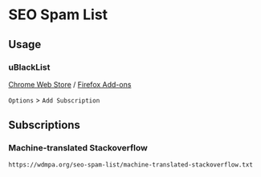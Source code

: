 # SEO Spam List

## Usage

### uBlackList

[Chrome Web Store](https://chrome.google.com/webstore/detail/ublacklist/pncfbmialoiaghdehhbnbhkkgmjanfhe) / [Firefox Add-ons](https://addons.mozilla.org/en-US/firefox/addon/ublacklist/)

`Options` > `Add Subscription`

## Subscriptions
### Machine-translated Stackoverflow

```
https://wdmpa.org/seo-spam-list/machine-translated-stackoverflow.txt
```
